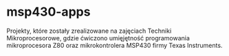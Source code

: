 # msp430-apps

Projekty, które zostały zrealizowane na zajęciach Techniki Mikroprocesorowe, gdzie ćwiczono umięjętność programowania
mikroprocesora Z80 oraz mikrokontrolera MSP430 firmy Texas Instruments.
